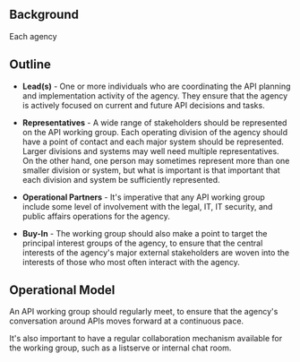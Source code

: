 ## Background 

Each agency 

## Outline

* **Lead(s)** - One or more individuals who are coordinating the API planning and implementation activity of the agency.  They ensure that the agency is actively focused on current and future API decisions and tasks.  

* **Representatives** - A wide range of stakeholders should be represented on the API working group.  Each operating division of the agency should have a point of contact and each major system should be represented.  Larger divisions and systems may well need multiple representatives.  On the other hand, one person may sometimes represent more than one smaller division or system, but what is important is that important that each division and system be sufficiently represented.  

* **Operational Partners** - It's imperative that any API working group include some level of involvement with the legal, IT, IT security, and public affairs operations for the agency.  

* **Buy-In** - The working group should also make a point to target the principal interest groups of the agency, to ensure that the central interests of the agency's major external stakeholders are woven into the interests of those who most often interact with the agency.  

## Operational Model

An API working group should regularly meet, to ensure that the agency's conversation around APIs moves forward at a continuous pace.    
  
It's also important to have a regular collaboration mechanism available for the working group, such as a listserve or internal chat room.  
